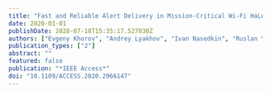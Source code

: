 ```yaml
---
title: "Fast and Reliable Alert Delivery in Mission-Critical Wi-Fi HaLow Sensor Networks"
date: 2020-01-01
publishDate: 2020-07-18T15:35:17.527030Z
authors: ["Evgeny Khorov", "Andrey Lyakhov", "Ivan Nasedkin", "Ruslan Yusupov", "Jeroen Famaey", "Ian F. Akyildiz"]
publication_types: ["2"]
abstract: ""
featured: false
publication: "*IEEE Access*"
doi: "10.1109/ACCESS.2020.2966147"
---
```


